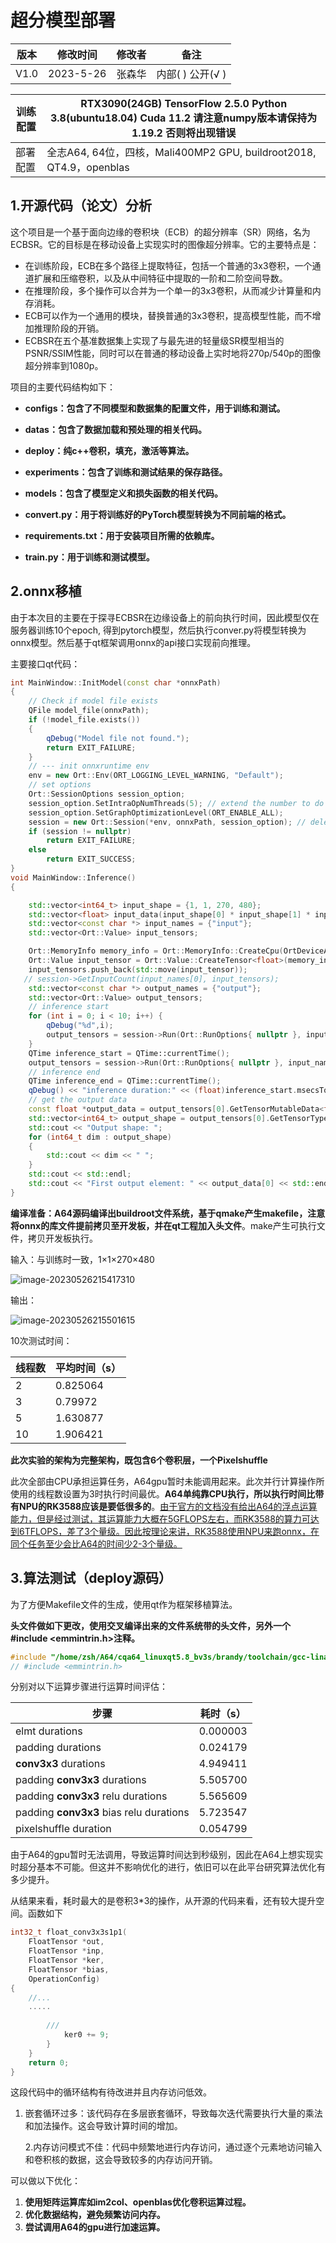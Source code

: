 # 超分模型部署

| 版本 | 修改时间  | 修改者 | 备注             |
| ---- | --------- | ------ | ---------------- |
| V1.0 | 2023-5-26 | 张森华 | 内部( ) 公开(√ ) |

| 训练配置 | RTX3090(24GB) TensorFlow 2.5.0 Python 3.8(ubuntu18.04) Cuda 11.2 请注意numpy版本请保持为1.19.2 否则将出现错误 |
| -------- | ------------------------------------------------------------ |
| 部署配置 | 全志A64, 64位，四核，Mali400MP2 GPU, buildroot2018, QT4.9，openblas |

## 1.开源代码（论文）分析

这个项目是一个基于面向边缘的卷积块（ECB）的超分辨率（SR）网络，名为ECBSR。它的目标是在移动设备上实现实时的图像超分辨率。它的主要特点是：

- 在训练阶段，ECB在多个路径上提取特征，包括一个普通的3x3卷积，一个通道扩展和压缩卷积，以及从中间特征中提取的一阶和二阶空间导数。
- 在推理阶段，多个操作可以合并为一个单一的3x3卷积，从而减少计算量和内存消耗。
- ECB可以作为一个通用的模块，替换普通的3x3卷积，提高模型性能，而不增加推理阶段的开销。
- ECBSR在五个基准数据集上实现了与最先进的轻量级SR模型相当的PSNR/SSIM性能，同时可以在普通的移动设备上实时地将270p/540p的图像超分辨率到1080p。

项目的主要代码结构如下：

- **configs：包含了不同模型和数据集的配置文件，用于训练和测试。**

- **datas：包含了数据加载和预处理的相关代码。**

- **deploy：纯c++卷积，填充，激活等算法。**

- **experiments：包含了训练和测试结果的保存路径。**

- **models：包含了模型定义和损失函数的相关代码。**

- **convert.py：用于将训练好的PyTorch模型转换为不同前端的格式。**

- **requirements.txt：用于安装项目所需的依赖库。**

- **train.py：用于训练和测试模型。**

  

## 2.onnx移植

由于本次目的主要在于探寻ECBSR在边缘设备上的前向执行时间，因此模型仅在服务器训练10个epoch, 得到pytorch模型，然后执行conver.py将模型转换为onnx模型。然后基于qt框架调用onnx的api接口实现前向推理。

主要接口qt代码：

```c++
int MainWindow::InitModel(const char *onnxPath)
{
    // Check if model file exists
    QFile model_file(onnxPath);
    if (!model_file.exists())
    {
        qDebug("Model file not found.");
        return EXIT_FAILURE;
    }
    // --- init onnxruntime env
    env = new Ort::Env(ORT_LOGGING_LEVEL_WARNING, "Default");
    // set options
    Ort::SessionOptions session_option;
    session_option.SetIntraOpNumThreads(5); // extend the number to do parallel
    session_option.SetGraphOptimizationLevel(ORT_ENABLE_ALL);
    session = new Ort::Session(*env, onnxPath, session_option); // delete the session object when ~
    if (session != nullptr)
        return EXIT_FAILURE;
    else
        return EXIT_SUCCESS;
}
void MainWindow::Inference()
{

    std::vector<int64_t> input_shape = {1, 1, 270, 480};
    std::vector<float> input_data(input_shape[0] * input_shape[1] * input_shape[2] * input_shape[3], 21.123);
    std::vector<const char *> input_names = {"input"};
    std::vector<Ort::Value> input_tensors;

    Ort::MemoryInfo memory_info = Ort::MemoryInfo::CreateCpu(OrtDeviceAllocator, OrtMemTypeCPU);
    Ort::Value input_tensor = Ort::Value::CreateTensor<float>(memory_info, input_data.data(), input_data.size(), input_shape.data(), input_shape.size());
    input_tensors.push_back(std::move(input_tensor));
   // session->GetInputCount(input_names[0], input_tensors);
    std::vector<const char *> output_names = {"output"};
    std::vector<Ort::Value> output_tensors;
    // inference start
    for (int i = 0; i < 10; i++) {
        qDebug("%d",i);
        output_tensors = session->Run(Ort::RunOptions{ nullptr }, input_names.data(), input_tensors.data(), input_names.size(), output_names.data(), output_names.size());
    }
    QTime inference_start = QTime::currentTime();
    output_tensors = session->Run(Ort::RunOptions{ nullptr }, input_names.data(), input_tensors.data(), input_names.size(), output_names.data(), output_names.size());
    // inference end
    QTime inference_end = QTime::currentTime();
    qDebug() << "inference duration:" << (float)inference_start.msecsTo(inference_end) / 100;
    // get the output data
    const float *output_data = output_tensors[0].GetTensorMutableData<float>();
    std::vector<int64_t> output_shape = output_tensors[0].GetTensorTypeAndShapeInfo().GetShape();
    std::cout << "Output shape: ";
    for (int64_t dim : output_shape)
    {
        std::cout << dim << " ";
    }
    std::cout << std::endl;
    std::cout << "First output element: " << output_data[0] << std::endl;
}

```

**编译准备：A64源码编译出buildroot文件系统，基于qmake产生makefile，注意将onnx的库文件提前拷贝至开发板，并在qt工程加入头文件**。make产生可执行文件，拷贝开发板执行。

输入：与训练时一致，1×1×270×480

![image-20230526215417310](2023-5-26_%E8%B6%85%E5%88%86%E6%A8%A1%E5%9E%8B%E9%83%A8%E7%BD%B2.assets/image-20230526215417310.png)

输出：

![image-20230526215501615](2023-5-26_%E8%B6%85%E5%88%86%E6%A8%A1%E5%9E%8B%E9%83%A8%E7%BD%B2.assets/image-20230526215501615.png)

10次测试时间：

| 线程数 | 平均时间（s） |
| ------ | ------------- |
| 2      | 0.825064      |
| 3      | 0.79972       |
| 5      | 1.630877      |
| 10     | 1.906421      |

**此次实验的架构为完整架构，既包含6个卷积层，一个Pixelshuffle**

此次全部由CPU承担运算任务，A64gpu暂时未能调用起来。此次并行计算操作所使用的线程数设置为3时执行时间最优。**A64单纯靠CPU执行，所以执行时间比带有NPU的RK3588应该是要低很多的**。<u>由于官方的文档没有给出A64的浮点运算能力，但是经过测试，其运算能力大概在5GFLOPS左右，而RK3588的算力可达到6TFLOPS，差了3个量级。因此按理论来讲，RK3588使用NPU来跑onnx，在同个任务至少会比A64的时间少2-3个量级。</u>

## 3.算法测试（deploy源码）

为了方便Makefile文件的生成，使用qt作为框架移植算法。

**头文件做如下更改，使用交叉编译出来的文件系统带的头文件，另外一个 #include <emmintrin.h>注释。**

```c++
#include "/home/zsh/A64/cqa64_linuxqt5.8_bv3s/brandy/toolchain/gcc-linaro-4.9-2015.02-3-x86_64_aarch64-linux-gnu/lib/gcc/aarch64-linux-gnu/4.9.3/include/omp.h"
// #include <emmintrin.h>
```

分别对以下运算步骤进行运算时间评估：

| 步骤                                    | 耗时（s） |
| --------------------------------------- | --------- |
| elmt durations                          | 0.000003  |
| padding durations                       | 0.024179  |
| **conv3x3** durations                   | 4.949411  |
| padding **conv3x3** durations           | 5.505700  |
| padding **conv3x3** relu durations      | 5.565609  |
| padding **conv3x3** bias relu durations | 5.723547  |
| pixelshuffle duration                   | 0.054799  |

由于A64的gpu暂时无法调用，导致运算时间达到秒级别，因此在A64上想实现实时超分基本不可能。但这并不影响优化的进行，依旧可以在此平台研究算法优化有多少提升。

从结果来看，耗时最大的是卷积3*3的操作，从开源的代码来看，还有较大提升空间。函数如下

```c++
int32_t float_conv3x3s1p1(
    FloatTensor *out, 
    FloatTensor *inp, 
    FloatTensor *ker, 
    FloatTensor *bias, 
    OperationConfig)
{
    //...
    .....
        
        ///
            ker0 += 9;
        }
    }
    return 0;
}
```

这段代码中的循环结构有待改进并且内存访问低效。

1. 嵌套循环过多：该代码存在多层嵌套循环，导致每次迭代需要执行大量的乘法和加法操作。这会导致计算时间的增加。

   2.内存访问模式不佳：代码中频繁地进行内存访问，通过逐个元素地访问输入和卷积核的数据，这会导致较多的内存访问开销。

可以做以下优化：

1. **使用矩阵运算库如im2col、openblas优化卷积运算过程。**
2. **优化数据结构，避免频繁访问内存。**
3. **尝试调用A64的gpu进行加速运算。**

